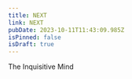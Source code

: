 ```yaml
---
title: NEXT
link: NEXT
pubDate: 2023-10-11T11:43:09.985Z
isPinned: false
isDraft: true
---
```

The Inquisitive Mind